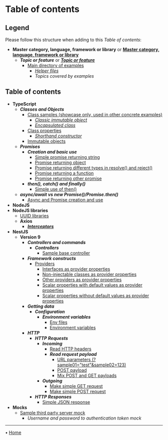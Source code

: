 # Table of contents

## Legend

Please follow this structure when adding to this _Table of contents_:

- **Master category, language, framework or library** or [**Master category, language, framework or library**](table_of_contents.md)
  - ***Topic or feature*** or [***Topic or feature***](table_of_contents.md)
    - [Main directory of examples](table_of_contents.md)
      - [_Helper files_](table_of_contents.md)
      - _Topics covered by examples_

## Table of contents

- **TypeScript**
  - ***Classes and Objects***
    - [Class samples (showcase only, used in other concrete examples)](../src/typescript/classes-and-objects/class-samples/)
      - [_Classic immutable object_](../src/typescript/classes-and-objects/class-samples/classic-immutable-object.ts)
      - [_Encapsulated class_](../src/typescript/classes-and-objects/class-samples/encapsulated-class.ts)
    - [Class properties](../src/typescript/classes-and-objects/class-properties)
      - [_Shorthand constructor_](../src/typescript/classes-and-objects/class-properties/shorthand-constructor.ts)
    - [Immutable objects](../src/typescript/classes-and-objects/immutable-objects)
  - ***Promises***
    - ***Creation and basic use***
      - [Simple promise returning string](../src/typescript/promises/creation-and-basic-use/01-simple-promise-returning-string)
      - [Promise returning object](../src/typescript/promises/creation-and-basic-use/02-promise-returning-simple-data-object)
      - [Promise returning different types in resolve() and reject()](../src/typescript/promises/creation-and-basic-use/03-promise-returning-different-types)
      - [Promise returning a function](../src/typescript/promises/creation-and-basic-use/04-promise-returning-function)
      - [Promise returning other promise](../src/typescript/promises/creation-and-basic-use/05-promise-returning-other-promise)
    - ***then(), catch() and finally()***
      - [Simple use of then()](../src/typescript/promises/then-catch-finally/simple-use-of-then)
  - ***async/await vs new Promise()/Promise.then()***
    - [Async and Promise creation and use](../src/typescript/async-await-vs-promises/async-and-promise-creation-and-use)
- **NodeJS**
- **NodeJS libraries**
  - [UUID libraries](../src/nodejs-libraries/uuid-libraries)
  - **Axios**
    - [***Interceptors***](../src/nodejs-libraries/axios/interceptors/README.md)
- **NestJS**
  - **Version 9**
    - ***Controllers and commands***
      - ***Controllers***
        - [Sample base controller](../src/nestjs/version-9/controllers-and-commands/controllers/sample-base)
    - ***Framework constructs***
      - [Providers](../src/nestjs/version-9/framework-constructs/providers/README.md)
        - [Interfaces as provider properties](../src/nestjs/version-9/framework-constructs/providers/interfaces-as-properties)
        - [Non-injectable classes as provider properties](../src/nestjs/version-9/framework-constructs/providers/non-injectable-classes-as-properties)
        - [Other providers as provider properties](../src/nestjs/version-9/framework-constructs/providers/other-providers-as-properties)
        - [Scalar properties with default values as provider properties](../src/nestjs/version-9/framework-constructs/providers/scalar-properties-default-values)
        - [Scalar properties without default values as provider properties](../src/nestjs/version-9/framework-constructs/providers/scalar-properties-no-default)
    - ***Getting data***
      - ***Configuration***
        - ***Environment variables***
          - [Env files](../src/nestjs/version-9/getting-data/configuration/environment-variables)
          - [Environment variables](../src/nestjs/version-9/getting-data/configuration/environment-variables/environment-variables)
    - ***HTTP***
      - ***HTTP Requests***
        - ***Incoming***
          - [Read HTTP headers](../src/nestjs/version-9/http/http-requests/incoming/http-headers)
          - ***Read request payload***
            - [URL parameters (?sample01="test"&sample02=123)](../src/nestjs/version-9/http/http-requests/incoming/read-request-payload/url-parameters)
            - [POST payload](../src/nestjs/version-9/http/http-requests/incoming/read-request-payload/post-payload)
            - [Mix POST and GET payloads](../src/nestjs/version-9/http/http-requests/incoming/read-request-payload/mix-post-get-payloads)
        - ***Outgoing***
          - [Make simple GET request](../src/nestjs/version-9/http/http-requests/outgoing/make-get-request)
          - [Make simple POST request](../src/nestjs/version-9/http/http-requests/outgoing/make-post-request)
      - ***HTTP Responses***
        - [Simple JSON response](../src/nestjs/version-9/http/http-responses/simple-json-response)
- **Mocks**
  - [Sample third party server mock](../src/mocks/sample-third-party-server)
    - _Username and password to authentication token mock_

---

• [Home](../README.md)